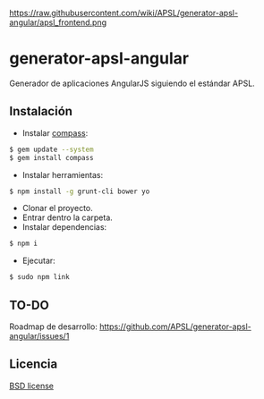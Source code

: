 https://raw.githubusercontent.com/wiki/APSL/generator-apsl-angular/apsl_frontend.png

# generator-apsl-angular

Generador de aplicaciones AngularJS siguiendo el estándar APSL.

## Instalación

- Instalar [compass](http://compass-style.org/install/):
```bash
$ gem update --system
$ gem install compass
```
- Instalar herramientas:
```bash
$ npm install -g grunt-cli bower yo
```
- Clonar el proyecto.
- Entrar dentro la carpeta.
- Instalar dependencias:
```bash
$ npm i
```
- Ejecutar:
```bash
$ sudo npm link
```

## TO-DO

Roadmap de desarrollo: https://github.com/APSL/generator-apsl-angular/issues/1

## Licencia

[BSD license](http://opensource.org/licenses/bsd-license.php)
